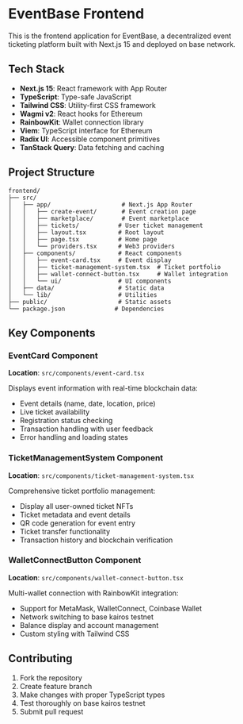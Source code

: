 # EventBase Frontend

This is the frontend application for EventBase, a decentralized event ticketing platform built with Next.js 15 and deployed on base network.

## Tech Stack

- **Next.js 15**: React framework with App Router
- **TypeScript**: Type-safe JavaScript
- **Tailwind CSS**: Utility-first CSS framework
- **Wagmi v2**: React hooks for Ethereum
- **RainbowKit**: Wallet connection library
- **Viem**: TypeScript interface for Ethereum
- **Radix UI**: Accessible component primitives
- **TanStack Query**: Data fetching and caching

## Project Structure

```
frontend/
├── src/
│   ├── app/                    # Next.js App Router
│   │   ├── create-event/       # Event creation page
│   │   ├── marketplace/        # Event marketplace
│   │   ├── tickets/           # User ticket management
│   │   ├── layout.tsx         # Root layout
│   │   ├── page.tsx           # Home page
│   │   └── providers.tsx      # Web3 providers
│   ├── components/            # React components
│   │   ├── event-card.tsx     # Event display
│   │   ├── ticket-management-system.tsx  # Ticket portfolio
│   │   ├── wallet-connect-button.tsx     # Wallet integration
│   │   └── ui/                # UI components
│   ├── data/                  # Static data
│   └── lib/                   # Utilities
├── public/                    # Static assets
└── package.json              # Dependencies
```

## Key Components

### EventCard Component
**Location**: `src/components/event-card.tsx`

Displays event information with real-time blockchain data:
- Event details (name, date, location, price)
- Live ticket availability
- Registration status checking
- Transaction handling with user feedback
- Error handling and loading states

### TicketManagementSystem Component
**Location**: `src/components/ticket-management-system.tsx`

Comprehensive ticket portfolio management:
- Display all user-owned ticket NFTs
- Ticket metadata and event details
- QR code generation for event entry
- Ticket transfer functionality
- Transaction history and blockchain verification

### WalletConnectButton Component
**Location**: `src/components/wallet-connect-button.tsx`

Multi-wallet connection with RainbowKit integration:
- Support for MetaMask, WalletConnect, Coinbase Wallet
- Network switching to base kairos testnet
- Balance display and account management
- Custom styling with Tailwind CSS

## Contributing

1. Fork the repository
2. Create feature branch
3. Make changes with proper TypeScript types
4. Test thoroughly on base kairos testnet
5. Submit pull request
